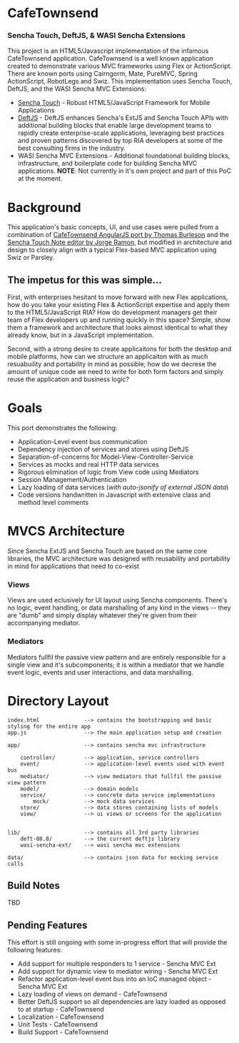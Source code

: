 # CafeTownsend

### Sencha Touch, DeftJS, & WASI Sencha Extensions

This project is an HTML5/Javascript implementation of the infamous CafeTownsend application. CafeTownsend is a well known application created to demonstrate various MVC frameworks using Flex or ActionScript. There are known ports using Cairngorm, Mate, PureMVC, Spring ActionScript, RobotLegs and Swiz. This implementation uses Sencha Touch, DeftJS, and the WASI Sencha MVC Extensions:

*  [Sencha Touch](http://www.sencha.com/products/touch) - Robust HTML5/JavaScript Framework for Mobile Applications
*  [DeftJS](https://github.com/deftjs/) - DeftJS enhances Sencha's ExtJS and Sencha Touch APIs with additional building blocks that enable large development teams to rapidly create enterprise-scale applications, leveraging best practices and proven patterns discovered by top RIA developers at some of the best consulting firms in the industry.
*  WASI Sencha MVC Extensions - Additional foundational building blocks, infrastructure, and boilerplate code for building Sencha MVC applications. **NOTE**: Not currently in it's own project and part of this PoC at the moment.

# Background 

This application's basic concepts, UI, and use cases were pulled from a combination of
[CafeTownsend AngularJS port by Thomas Burleson](https://github.com/ThomasBurleson/angularJS-CafeTownsend) 
and the [Sencha Touch Note editor by Jorge Ramon](http://miamicoder.com/2012/how-to-create-a-sencha-touch-2-app-part-5/), 
but modified in architecture and design to closely align with a typical Flex-based MVC application using Swiz or Parsley. 

## The impetus for this was simple...

First, with enterprises hesitant to move forward with new Flex applications, 
how do you take your existing Flex & ActionScript expertise and apply them to the HTML5/JavaScript RIA? 
How do development managers get their team of Flex developers up and running quickly in this space? Simple, 
show them a framework and architecture that looks almost identical to what they already know, but in a JavaScript 
implementation.

Second, with a strong desire to create applicaitons for both the desktop and mobile platforms, how can we structure
an applicaiton with as much resuabuility and portability in mind as possible; how do we decrese the amount of unique code 
we need to write for both form factors and simply reuse the application and business logic?

# Goals 

This port demonstrates the following:

*  Application-Level event bus communication
*  Dependency injection of services and stores using DeftJS
*  Separation-of-concerns for Model-View-Controller-Service
*  Services as mocks and real HTTP data services
*  Rigorous elimination of logic from View code using Mediators
*  Session Management/Authentication
*  Lazy loading of data services (*with auto-jsonify of external JSON data*)
*  Code versions handwritten in Javascript with extensive class and method level comments

# MVCS Architecture

Since Sencha ExtJS and Sencha Touch are based on the same core libraries, the MVC architecture was designed with
reusability and portability in mind for applications that need to co-exist 

### Views
Views are used eclusively for UI layout using Sencha components. There's no logic, event handling, or data marshalling
of any kind in the views -- they are "dumb" and simply display whatever they're given from their accompanying mediator.

### Mediators
Mediators fullfil the passive view pattern and are entirely responsible for a single view and it's subcomponents; 
it is within a mediator that we handle event logic, events and user interactions, and data marshalling.

# Directory Layout

    index.html              --> contains the bootstrapping and basic styling for the entire app
    app.js                  --> the main application setup and creation

    app/                    --> contains sencha mvc infrastructure

        controller/         --> application, service controllers
        event/              --> application-level events used with event bus
        mediator/           --> view mediators that fullfil the passive view pattern
        model/              --> domain models
        service/            --> concrete data service implementations
            mock/           --> mock data services
        store/              --> data stores containing lists of models
        view/               --> ui views or screens for the application


    lib/                    --> contains all 3rd party libraries
        deft-08.8/          --> the current deftjs library
        wasi-sencha-ext/    --> wasi sencha mvc extensions

    data/                   --> contains json data for mocking service calls


## Build Notes

TBD

## Pending Features

This effort is still ongoing with some in-progress effort that will provide the following features:

*  Add support for multiple responders to 1 service - Sencha MVC Ext
*  Add support for dynamic view to mediator wiring - Sencha MVC Ext
*  Refactor application-level event bus into an IoC managed object - Sencha MVC Ext
*  Lazy loading of views on demand - CafeTownsend
*  Better DeftJS support so all dependencies are lazy loaded as opposed to at startup - CafeTownsend
*  Localization - CafeTownsend
*  Unit Tests - CafeTownsend
*  Build Support - CafeTownsend
